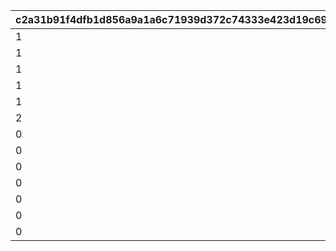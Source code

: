 |c2a31b91f4dfb1d856a9a1a6c71939d372c74333e423d19c690763531f8488dc|1aa509037f95c57262482ac43618bee8c3a2bfb13d0dc8eaf1dec6b859447381|a879655c3db072f127a67d76950bf3b4226c23acb1a2850f3f9bad8986b9d717|962d6b40cc4107dd30a83759e6c12b02e2ebce69816816fdb15e5af6064e425c|
| --- | --- | --- | --- |
|1|11|0|1|
|1|12|0|1|
|1|13|11002002|1|
|1|14|11003005|1|
|1|15|11002012|1|
|2|16|0|1|
|0|201|0|201|
|0|203|0|2000|
|0|204|0|2000|
|0|205|0|2000|
|0|206|0|206|
|0|207|0|207|
|0|301|0|301|